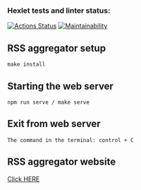 ### Hexlet tests and linter status:
[![Actions Status](https://github.com/AmiAxe/frontend-project-11/actions/workflows/hexlet-check.yml/badge.svg)](https://github.com/AmiAxe/frontend-project-11/actions)
[![Maintainability](https://api.codeclimate.com/v1/badges/63b2aca150b6638b573d/maintainability)](https://codeclimate.com/github/AmiAxe/frontend-project-11/maintainability)
## RSS aggregator setup
```
make install
```
## Starting the web server
```
npm run serve / make serve
```
## Exit from web server
```
The command in the terminal: control + C
```
## RSS aggregator website
[Click HERE](https://frontend-project-11-liard-seven.vercel.app/)
